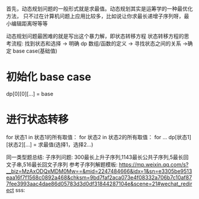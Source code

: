 首先，动态规划问题的一般形式就是求最值。动态规划其实是运筹学的一种最优化方法，
只不过在计算机问题上应用比较多，比如说让你求最长递增子序列呀，最小编辑距离呀等等


动态规划问题最困难的就是写出这个暴力解，即状态转移方程
状态转移方程的思考流程: 找到状态和选择 -> 明确 dp 数组/函数的定义 ->
寻找状态之间的关系 ->确定 base case(基础值)

# 初始化 base case
dp[0][0][...] = base
# 进行状态转移
for 状态1 in 状态1的所有取值：
    for 状态2 in 状态2的所有取值：
        for ...
            dp[状态1][状态2][...] = 求最值(选择1，选择2...)






同一类型题总结:
    子序列问题:
       300最长上升子序列,1143最长公共子序列,5最长回文子串,516最长回文子序列
       参考子序列解题模板:
       https://mp.weixin.qq.com/s?__biz=MzAxODQxMDM0Mw==&mid=2247484666&idx=1&sn=e3305be9513eaa16f7f1568c0892a468&chksm=9bd7faf2aca073e4f08332a706b7c10af877fee3993aac4dae86d05783d3d0df31844287104e&scene=21#wechat_redirect
    sss:
        
